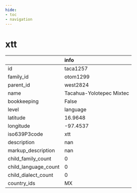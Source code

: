```yaml
---
hide:
- toc
- navigation
---
```

# xtt
|                      | info                     |
|:---------------------|:-------------------------|
| id                   | taca1257                 |
| family_id            | otom1299                 |
| parent_id            | west2824                 |
| name                 | Tacahua-Yolotepec Mixtec |
| bookkeeping          | False                    |
| level                | language                 |
| latitude             | 16.9648                  |
| longitude            | -97.4537                 |
| iso639P3code         | xtt                      |
| description          | nan                      |
| markup_description   | nan                      |
| child_family_count   | 0                        |
| child_language_count | 0                        |
| child_dialect_count  | 0                        |
| country_ids          | MX                       |